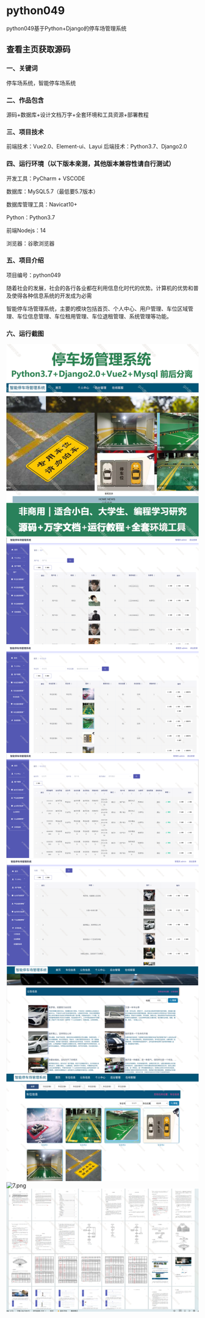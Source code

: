 # python049
python049基于Python+Django的停车场管理系统
 
## 查看主页获取源码

### 一、关键词
停车场系统，智能停车场系统

### 二、作品包含
源码+数据库+设计文档万字+全套环境和工具资源+部署教程

### 三、项目技术
前端技术：Vue2.0、Element-ui、Layui
后端技术：Python3.7、Django2.0

### 四、运行环境（以下版本亲测，其他版本兼容性请自行测试）
开发工具：PyCharm + VSCODE

数据库：MySQL5.7（最低要5.7版本）

数据库管理工具：Navicat10+

Python：Python3.7

前端Nodejs：14

浏览器：谷歌浏览器

### 五、项目介绍
项目编号：python049

随着社会的发展，社会的各行各业都在利用信息化时代的优势。计算机的优势和普及使得各种信息系统的开发成为必需

智能停车场管理系统，主要的模块包括首页、个人中心、用户管理、车位区域管理、车位信息管理、车位租用管理、车位退租管理、系统管理等功能。

### 六、运行截图

![cover.png](./cover.png)
![1.png](./1.png)
![2.png](./2.png)
![3.png](./3.png)
![4.png](./4.png)
![5.png](./5.png)
![6.png](./6.png)
![7.png](./7.png)
![8.png](./8.png)

